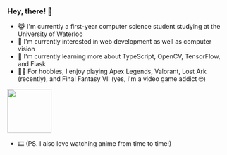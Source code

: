 ### Hey, there! 👋

- 😹 I'm currently a first-year computer science student studying at the University of Waterloo
- 💭 I'm currently interested in web development as well as computer vision
- 📕 I'm currently learning more about TypeScript, OpenCV, TensorFlow, and Flask
- 🏃‍♂️ For hobbies, I enjoy playing Apex Legends, Valorant, Lost Ark (recently), and Final Fantasy VII (yes, i'm a video game addict 🤓)

<a href="https://pa1.narvii.com/6855/9d8456809fa532f31dcdbf43e32393e6b109a4de_hq.gif" target="blank"><img align="center" src="https://pa1.narvii.com/6855/9d8456809fa532f31dcdbf43e32393e6b109a4de_hq.gif" height="100" /></a>
- 🎞️ (PS. I also love watching anime from time to time!)


<!--
**MingLongSu/MingLongSu** is a ✨ _special_ ✨ repository because its `README.md` (this file) appears on your GitHub profile.

Here are some ideas to get you started:

- 🔭 I’m currently working on ...
- 🌱 I’m currently learning ...
- 👯 I’m looking to collaborate on ...
- 🤔 I’m looking for help with ...
- 💬 Ask me about ...
- 📫 How to reach me: ...
- 😄 Pronouns: ...
- ⚡ Fun fact: ...
-->
